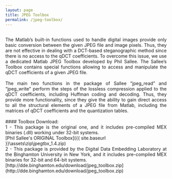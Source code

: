 ```yaml
---
layout: page
title: JPEG Toolbox
permalink: /jpeg-toolbox/
---
```

<br />
<div style="text-align: justify"> The Matlab’s built-in functions used to handle digital images provide only basic conversion between the given JPEG file and image pixels. Thus, they are not effective in dealing with a DCT-based steganographic method since there is no access to the qDCT coefficients. To overcome this issue, we use a dedicated Matlab JPEG Toolbox developed by Phil Sallee. The Sallee’s Toolbox contains special functions allowing to access and manipulate the qDCT coefficients of a given JPEG file.</div>
<br />
<div style="text-align: justify"> The main two functions in the package of Sallee “jpeg_read” and “jpeg_write” perform the steps of the lossless compression applied to the qDCT coefficients, including Huffman coding and decoding. Thus, they provide more functionality, since they give the ability to gain direct access to all the structural elements of a JPEG file from Matlab, including the matrices of qDCT coefficients and the quantization tables.</div>
<br />
#### Toolbox Download:
<div style="text-align: justify">1 - This package is the original one, and it includes pre-compiled MEX binaries (.dll) working under 32-bit systems.</div>
[Phil Sallee's ORIGINAL Toolbox]({{ site.baseurl }}\assets\zip\jpegtbx_1.4.zip) 
<div style="text-align: justify">2 - This package is provided by the Digital Data Embedding Laboratory at the Binghamton University in New York, and it includes pre-compiled MEX binaries for 32-bit and 64-bit systems.</div>
[http://dde.binghamton.edu/download/jpeg_toolbox.zip](http://dde.binghamton.edu/download/jpeg_toolbox.zip)


